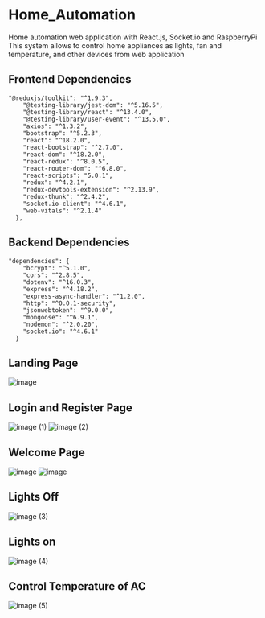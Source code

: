 # Home_Automation
Home automation web application with React.js, Socket.io and RaspberryPi
This system allows to control home appliances as lights, fan and temperature, and other devices from web application
## Frontend Dependencies
````
"@reduxjs/toolkit": "^1.9.3",
    "@testing-library/jest-dom": "^5.16.5",
    "@testing-library/react": "^13.4.0",
    "@testing-library/user-event": "^13.5.0",
    "axios": "^1.3.2",
    "bootstrap": "^5.2.3",
    "react": "^18.2.0",
    "react-bootstrap": "^2.7.0",
    "react-dom": "^18.2.0",
    "react-redux": "^8.0.5",
    "react-router-dom": "^6.8.0",
    "react-scripts": "5.0.1",
    "redux": "^4.2.1",
    "redux-devtools-extension": "^2.13.9",
    "redux-thunk": "^2.4.2",
    "socket.io-client": "^4.6.1",
    "web-vitals": "^2.1.4"
  },

````
## Backend Dependencies
````
"dependencies": {
    "bcrypt": "^5.1.0",
    "cors": "^2.8.5",
    "dotenv": "^16.0.3",
    "express": "^4.18.2",
    "express-async-handler": "^1.2.0",
    "http": "^0.0.1-security",
    "jsonwebtoken": "^9.0.0",
    "mongoose": "^6.9.1",
    "nodemon": "^2.0.20",
    "socket.io": "^4.6.1"
  }

````
## Landing Page
![image](https://github.com/Dikshakhade/Home_Auto/assets/91481706/b9fcf34c-5cc6-44f3-abc6-ee240170da3c)
## Login and Register Page
![image (1)](https://github.com/Dikshakhade/Home_Auto/assets/91481706/9f9c95c4-816c-4704-a066-a12329de1629)
![image (2)](https://github.com/Dikshakhade/Home_Auto/assets/91481706/f0ce1745-32d3-4f38-8145-db1a3d12c950)
## Welcome Page
![image](https://github.com/Dikshakhade/Home_Auto/assets/91481706/d6c27623-9b6d-4df5-b26c-d68f183943f2)
![image](https://github.com/Dikshakhade/Home_Auto/assets/91481706/750beff9-57e9-45ed-b8a6-17b653483f58)

## Lights Off
![image (3)](https://github.com/Dikshakhade/Home_Auto/assets/91481706/e294cc27-30c1-4799-ad33-0a99defeca37)
## Lights on
![image (4)](https://github.com/Dikshakhade/Home_Auto/assets/91481706/505e8a68-e41c-4cd0-b1ab-f74a3bbdef3f)
## Control Temperature of AC
![image (5)](https://github.com/Dikshakhade/Home_Auto/assets/91481706/d50db85d-dea2-4c0a-b509-a71e223bef23)





